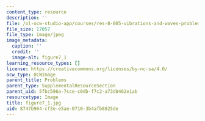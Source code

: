 ```yaml
---
content_type: resource
description: ''
file: /ol-ocw-studio-app/courses/res-8-005-vibrations-and-waves-problem-solving-fall-2012/8747b964cf3ee5ae07103b4afb8825de_figure7_1.jpg
file_size: 17057
file_type: image/jpeg
image_metadata:
  caption: ''
  credit: ''
  image-alt: figure7_1
learning_resource_types: []
license: https://creativecommons.org/licenses/by-nc-sa/4.0/
ocw_type: OCWImage
parent_title: Problems
parent_type: SupplementalResourceSection
parent_uid: 5fbc596a-7cce-c0db-f7c2-a73d8462e1ab
resourcetype: Image
title: figure7_1.jpg
uid: 8747b964-cf3e-e5ae-0710-3b4afb8825de
---
```

